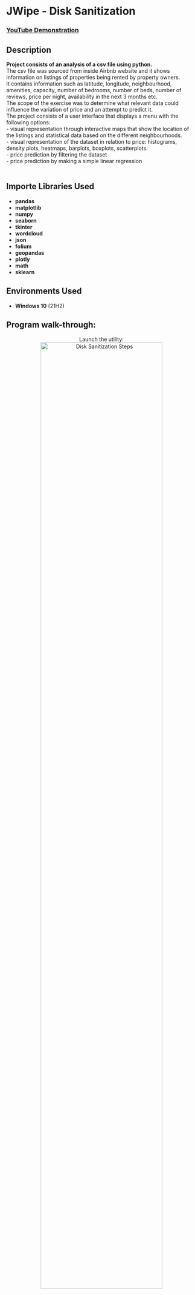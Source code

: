 <h1>JWipe - Disk Sanitization</h1>

 ### [YouTube Demonstration](https://youtu.be/7eJexJVCqJo)

<h2>Description</h2>
<b>Project consists of an analysis of a csv file using python. </b> <br/>
The csv file was sourced from inside Airbnb website and it shows information on listings of properties being rented by property owners. <br/>
It contains information such as latitude, longitude, neighbourhood, amenities, capacity, number of bedrooms, number of beds, number of reviews, price per night, availability in the next 3 months etc. <br/>
The scope of the exercise was to determine what relevant data could influence the variation of price and an attempt to predict it.<br/>
The project consists of a user interface that displays a menu with the following options:<br/>
- visual representation through interactive maps that show the location of the listings and statistical data based on the different neighbourhoods. <br/>
- visual representation of the dataset in relation to price: histograms, density plots, heatmaps, barplots, boxplots, scatterplots. <br/>
- price prediction by filtering the dataset <br/>
- price prediction by making a simple linear regression <br/>
<br />


<h2>Importe Libraries Used</h2>

- <b>pandas</b> 
- <b>matplotlib</b>
- <b>numpy</b>
- <b>seaborn</b>
- <b>tkinter</b>
- <b>wordcloud</b>
- <b>json</b>
- <b>folium</b>
- <b>geopandas</b>
- <b>plotly</b>
- <b>math</b>
- <b>sklearn</b>


<h2>Environments Used </h2>

- <b>Windows 10</b> (21H2)

<h2>Program walk-through:</h2>

<p align="center">
Launch the utility: <br/>
<img src="https://flic.kr/p/2ofTLf8" height="80%" width="80%" alt="Disk Sanitization Steps"/>
<br />
<br />
Select the disk:  <br/>
<img src="https://i.imgur.com/tcTyMUE.png" height="80%" width="80%" alt="Disk Sanitization Steps"/>
<br />
<br />
Enter the number of passes: <br/>
<img src="https://i.imgur.com/nCIbXbg.png" height="80%" width="80%" alt="Disk Sanitization Steps"/>
<br />
<br />
Confirm your selection:  <br/>
<img src="https://i.imgur.com/cdFHBiU.png" height="80%" width="80%" alt="Disk Sanitization Steps"/>
<br />
<br />
Wait for process to complete (may take some time):  <br/>
<img src="https://i.imgur.com/JL945Ga.png" height="80%" width="80%" alt="Disk Sanitization Steps"/>
<br />
<br />
Sanitization complete:  <br/>
<img src="https://i.imgur.com/K71yaM2.png" height="80%" width="80%" alt="Disk Sanitization Steps"/>
<br />
<br />
Observe the wiped disk:  <br/>
<img src="https://i.imgur.com/AeZkvFQ.png" height="80%" width="80%" alt="Disk Sanitization Steps"/>
</p>

<!--
 ```diff
- text in red
+ text in green
! text in orange
# text in gray
@@ text in purple (and bold)@@
```
--!>
